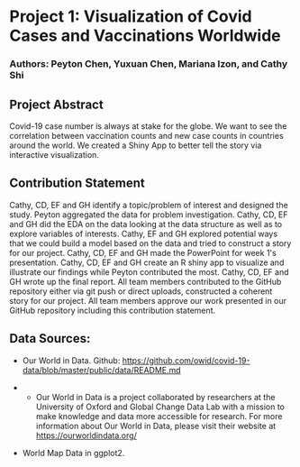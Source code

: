 # Project 1: Visualization of Covid Cases and Vaccinations Worldwide

### Authors: Peyton Chen, Yuxuan Chen, Mariana Izon, and Cathy Shi

## Project Abstract 

Covid-19 case number is always at stake for the globe. We want to see the correlation between vaccination counts and new case counts in countries around the world. We created a Shiny App to better tell the story via interactive visualization.

## Contribution Statement

Cathy, CD, EF and GH identify a topic/problem of interest and designed the study. Peyton aggregated the data for problem investigation. Cathy, CD, EF and GH did the EDA on the data  looking at the data structure as well as to explore variables of interests. Cathy, EF and GH explored potential ways that we could build a model based on the data and tried to construct a story for our project. Cathy, CD, EF and GH made the PowerPoint for week 1's presentation. Cathy, CD, EF and GH create an R shiny app to visualize and illustrate our findings while Peyton contributed the most. Cathy, CD, EF and GH wrote up the final report. All team members contributed to the GitHub repository either via git push or direct uploads, constructed a coherent story for our project. All team members approve our work presented in our GitHub repository including this contribution statement. 


## Data Sources:

- Our World in Data. Github: https://github.com/owid/covid-19-data/blob/master/public/data/README.md
- - Our World in Data is a project collaborated by researchers at the University of Oxford and Global Change Data Lab with a mission to make knowledge and data more accessible for research. For more information about Our World in Data, please visit their website at https://ourworldindata.org/

- World Map Data in ggplot2.

